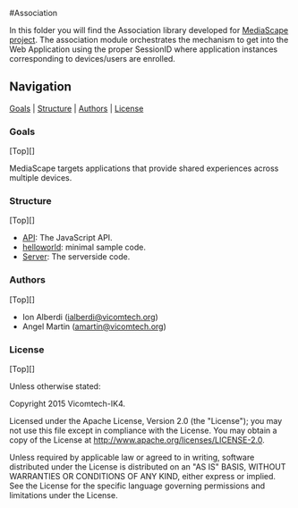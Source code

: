 #Association

In this folder you will find the Association library developed for [MediaScape project](http://mediascapeproject.eu/). The association module orchestrates the mechanism to get into the Web Application using the proper SessionID where application instances corresponding to devices/users are enrolled.

## Navigation
[Goals][] | [Structure][] | [Authors][] | [License][]

### Goals
[Top][]

MediaScape targets applications that provide shared experiences across multiple devices.

### Structure
[Top][]

  * [API](API/): The JavaScript API.
  * [helloworld](helloworld/): minimal sample code.
  * [Server](Server/): The serverside code.

### Authors
[Top][]

- Ion Alberdi (ialberdi@vicomtech.org)
- Angel Martin (amartin@vicomtech.org)

### License
[Top][]

Unless otherwise stated:

Copyright 2015 Vicomtech-IK4.

Licensed under the Apache License, Version 2.0 (the "License"); you may not use this file except in compliance with the License. You may obtain a copy of the License at http://www.apache.org/licenses/LICENSE-2.0.

Unless required by applicable law or agreed to in writing, software distributed under the License is distributed on an "AS IS" BASIS, WITHOUT WARRANTIES OR CONDITIONS OF ANY KIND, either express or implied. See the License for the specific language governing permissions and limitations under the License.

[Goals]: #goals
[Structure]: #structure
[Authors]: #authors
[License]: #license
